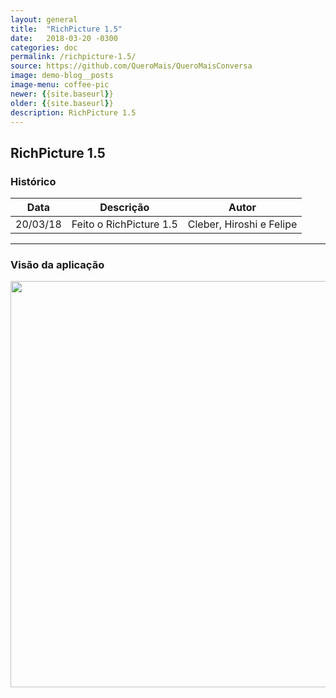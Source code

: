 ```yaml
---
layout: general
title:  "RichPicture 1.5"
date:   2018-03-20 -0300
categories: doc
permalink: /richpicture-1.5/
source: https://github.com/QueroMais/QueroMaisConversa
image: demo-blog__posts
image-menu: coffee-pic
newer: {{site.baseurl}}
older: {{site.baseurl}}
description: RichPicture 1.5
---
```


## RichPicture 1.5

### Histórico

| Data | Descrição | Autor |
|-|-|-|
|20/03/18|Feito o RichPicture 1.5| Cleber, Hiroshi e Felipe|

___

### Visão da aplicação

<img src="{{site.baseurl}}/assets/images/richpicture_version/richpicture_1.5.jpg" width="650;"/>
